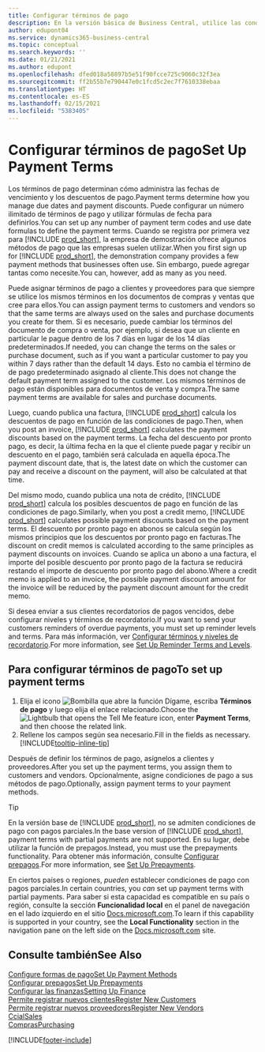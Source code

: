 ```yaml
---
title: Configurar términos de pago
description: En la versión básica de Business Central, utilice las condiciones de pago para administrar las fechas de vencimiento y los descuentos de pago.
author: edupont04
ms.service: dynamics365-business-central
ms.topic: conceptual
ms.search.keywords: ''
ms.date: 01/21/2021
ms.author: edupont
ms.openlocfilehash: dfed018a58897b5e51f90fcce725c9060c32f3ea
ms.sourcegitcommit: ff2b55b7e790447e0c1fcd5c2ec7f7610338ebaa
ms.translationtype: HT
ms.contentlocale: es-ES
ms.lasthandoff: 02/15/2021
ms.locfileid: "5383405"
---
```

# <a name="set-up-payment-terms"></a><span data-ttu-id="8dfef-103">Configurar términos de pago</span><span class="sxs-lookup"><span data-stu-id="8dfef-103">Set Up Payment Terms</span></span>

<span data-ttu-id="8dfef-104">Los términos de pago determinan cómo administra las fechas de vencimiento y los descuentos de pago.</span><span class="sxs-lookup"><span data-stu-id="8dfef-104">Payment terms determine how you manage due dates and payment discounts.</span></span> <span data-ttu-id="8dfef-105">Puede configurar un número ilimitado de términos de pago y utilizar fórmulas de fecha para definirlos.</span><span class="sxs-lookup"><span data-stu-id="8dfef-105">You can set up any number of payment term codes and use date formulas to define the payment terms.</span></span> <span data-ttu-id="8dfef-106">Cuando se registra por primera vez para [!INCLUDE [prod_short](includes/prod_short.md)], la empresa de demostración ofrece algunos métodos de pago que las empresas suelen utilizar.</span><span class="sxs-lookup"><span data-stu-id="8dfef-106">When you first sign up for [!INCLUDE [prod_short](includes/prod_short.md)], the demonstration company provides a few payment methods that businesses often use.</span></span> <span data-ttu-id="8dfef-107">Sin embargo, puede agregar tantas como necesite.</span><span class="sxs-lookup"><span data-stu-id="8dfef-107">You can, however, add as many as you need.</span></span>  

<span data-ttu-id="8dfef-108">Puede asignar términos de pago a clientes y proveedores para que siempre se utilice los mismos términos en los documentos de compras y ventas que cree para ellos.</span><span class="sxs-lookup"><span data-stu-id="8dfef-108">You can assign payment terms to customers and vendors so that the same terms are always used on the sales and purchase documents you create for them.</span></span> <span data-ttu-id="8dfef-109">Si es necesario, puede cambiar los términos del documento de compra o venta, por ejemplo, si desea que un cliente en particular le pague dentro de los 7 días en lugar de los 14 días predeterminados.</span><span class="sxs-lookup"><span data-stu-id="8dfef-109">If needed, you can change the terms on the sales or purchase document, such as if you want a particular customer to pay you within 7 days rather than the default 14 days.</span></span> <span data-ttu-id="8dfef-110">Esto no cambia el término de de pago predeterminado asignado al cliente.</span><span class="sxs-lookup"><span data-stu-id="8dfef-110">This does not change the default payment term assigned to the customer.</span></span> <span data-ttu-id="8dfef-111">Los mismos términos de pago están disponibles para documentos de venta y compra.</span><span class="sxs-lookup"><span data-stu-id="8dfef-111">The same payment terms are available for sales and purchase documents.</span></span>

<span data-ttu-id="8dfef-112">Luego, cuando publica una factura, [!INCLUDE [prod_short](includes/prod_short.md)] calcula los descuentos de pago en función de las condiciones de pago.</span><span class="sxs-lookup"><span data-stu-id="8dfef-112">Then, when you post an invoice, [!INCLUDE [prod_short](includes/prod_short.md)] calculates the payment discounts based on the payment terms.</span></span> <span data-ttu-id="8dfef-113">La fecha del descuento por pronto pago, es decir, la última fecha en la que el cliente puede pagar y recibir un descuento en el pago, también será calculada en aquella época.</span><span class="sxs-lookup"><span data-stu-id="8dfef-113">The payment discount date, that is, the latest date on which the customer can pay and receive a discount on the payment, will also be calculated at that time.</span></span>  

<span data-ttu-id="8dfef-114">Del mismo modo, cuando publica una nota de crédito, [!INCLUDE [prod_short](includes/prod_short.md)] calcula los posibles descuentos de pago en función de las condiciones de pago.</span><span class="sxs-lookup"><span data-stu-id="8dfef-114">Similarly, when you post a credit memo, [!INCLUDE [prod_short](includes/prod_short.md)] calculates possible payment discounts based on the payment terms.</span></span> <span data-ttu-id="8dfef-115">El descuento por pronto pago en abonos se calcula según los mismos principios que los descuentos por pronto pago en facturas.</span><span class="sxs-lookup"><span data-stu-id="8dfef-115">The discount on credit memos is calculated according to the same principles as payment discounts on invoices.</span></span> <span data-ttu-id="8dfef-116">Cuando se aplica un abono a una factura, el importe del posible descuento por pronto pago de la factura se reducirá restando el importe de descuento por pronto pago del abono.</span><span class="sxs-lookup"><span data-stu-id="8dfef-116">Where a credit memo is applied to an invoice, the possible payment discount amount for the invoice will be reduced by the payment discount amount for the credit memo.</span></span>  

<span data-ttu-id="8dfef-117">Si desea enviar a sus clientes recordatorios de pagos vencidos, debe configurar niveles y términos de recordatorio.</span><span class="sxs-lookup"><span data-stu-id="8dfef-117">If you want to send your customers reminders of overdue payments, you must set up reminder levels and terms.</span></span> <span data-ttu-id="8dfef-118">Para más información, ver [Configurar términos y niveles de recordatorio](finance-setup-reminders.md).</span><span class="sxs-lookup"><span data-stu-id="8dfef-118">For more information, see [Set Up Reminder Terms and Levels](finance-setup-reminders.md).</span></span>  

## <a name="to-set-up-payment-terms"></a><span data-ttu-id="8dfef-119">Para configurar términos de pago</span><span class="sxs-lookup"><span data-stu-id="8dfef-119">To set up payment terms</span></span>

1. <span data-ttu-id="8dfef-120">Elija el icono ![Bombilla que abre la función Dígame](media/ui-search/search_small.png "Dígame qué desea hacer"), escriba **Términos de pago** y luego elija el enlace relacionado.</span><span class="sxs-lookup"><span data-stu-id="8dfef-120">Choose the ![Lightbulb that opens the Tell Me feature](media/ui-search/search_small.png "Tell me what you want to do") icon, enter **Payment Terms**, and then choose the related link.</span></span>  
2. <span data-ttu-id="8dfef-121">Rellene los campos según sea necesario.</span><span class="sxs-lookup"><span data-stu-id="8dfef-121">Fill in the fields as necessary.</span></span> [!INCLUDE[tooltip-inline-tip](includes/tooltip-inline-tip_md.md)]  

<span data-ttu-id="8dfef-122">Después de definir los términos de pago, asígnelos a clientes y proveedores.</span><span class="sxs-lookup"><span data-stu-id="8dfef-122">After you set up the payment terms, you assign them to customers and vendors.</span></span> <span data-ttu-id="8dfef-123">Opcionalmente, asigne condiciones de pago a sus métodos de pago.</span><span class="sxs-lookup"><span data-stu-id="8dfef-123">Optionally, assign payment terms to your payment methods.</span></span>  

> [!TIP]
> <span data-ttu-id="8dfef-124">En la versión base de [!INCLUDE [prod_short](includes/prod_short.md)], no se admiten condiciones de pago con pagos parciales.</span><span class="sxs-lookup"><span data-stu-id="8dfef-124">In the base version of [!INCLUDE [prod_short](includes/prod_short.md)], payment terms with partial payments are not supported.</span></span> <span data-ttu-id="8dfef-125">En su lugar, debe utilizar la función de prepagos.</span><span class="sxs-lookup"><span data-stu-id="8dfef-125">Instead, you must use the prepayments functionality.</span></span> <span data-ttu-id="8dfef-126">Para obtener más información, consulte [Configurar prepagos](finance-set-up-prepayments.md).</span><span class="sxs-lookup"><span data-stu-id="8dfef-126">For more information, see [Set Up Prepayments](finance-set-up-prepayments.md).</span></span>
>
> <span data-ttu-id="8dfef-127">En ciertos países o regiones, *pueden* establecer condiciones de pago con pagos parciales.</span><span class="sxs-lookup"><span data-stu-id="8dfef-127">In certain countries, you *can* set up payment terms with partial payments.</span></span> <span data-ttu-id="8dfef-128">Para saber si esta capacidad es compatible en su país o región, consulte la sección **Funcionalidad local** en el panel de navegación en el lado izquierdo en el sitio [Docs.microsoft.com](about-localization.md).</span><span class="sxs-lookup"><span data-stu-id="8dfef-128">To learn if this capability is supported in your country, see the **Local Functionality** section in the navigation pane on the left side on the [Docs.microsoft.com](about-localization.md) site.</span></span>

## <a name="see-also"></a><span data-ttu-id="8dfef-129">Consulte también</span><span class="sxs-lookup"><span data-stu-id="8dfef-129">See Also</span></span>

[<span data-ttu-id="8dfef-130">Configure formas de pago</span><span class="sxs-lookup"><span data-stu-id="8dfef-130">Set Up Payment Methods</span></span>](finance-payment-methods.md)  
[<span data-ttu-id="8dfef-131">Configurar prepagos</span><span class="sxs-lookup"><span data-stu-id="8dfef-131">Set Up Prepayments</span></span>](finance-set-up-prepayments.md)  
[<span data-ttu-id="8dfef-132">Configurar las finanzas</span><span class="sxs-lookup"><span data-stu-id="8dfef-132">Setting Up Finance</span></span>](finance-setup-finance.md)  
[<span data-ttu-id="8dfef-133">Permite registrar nuevos clientes</span><span class="sxs-lookup"><span data-stu-id="8dfef-133">Register New Customers</span></span>](sales-how-register-new-customers.md)  
[<span data-ttu-id="8dfef-134">Permite registrar nuevos proveedores</span><span class="sxs-lookup"><span data-stu-id="8dfef-134">Register New Vendors</span></span>](purchasing-how-register-new-vendors.md)  
[<span data-ttu-id="8dfef-135">Ccial</span><span class="sxs-lookup"><span data-stu-id="8dfef-135">Sales</span></span>](sales-manage-sales.md)  
[<span data-ttu-id="8dfef-136">Compras</span><span class="sxs-lookup"><span data-stu-id="8dfef-136">Purchasing</span></span>](purchasing-manage-purchasing.md)  


[!INCLUDE[footer-include](includes/footer-banner.md)]